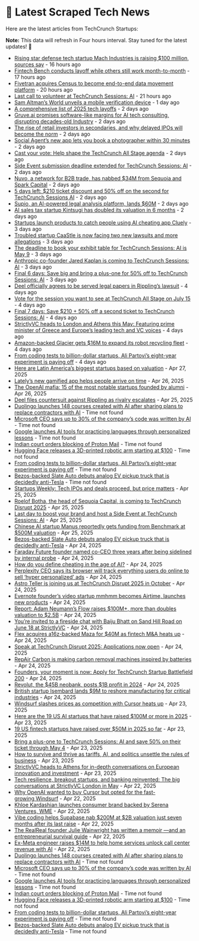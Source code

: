 
# 📰 Latest Scraped Tech News

Here are the latest articles from TechCrunch Startups:

**Note:** This data will refresh in Four hours interval. Stay tuned for the latest updates! 🔄
- [Rising star defense tech startup Mach Industries is raising $100 million, sources say](https://techcrunch.com/2025/05/01/rising-star-defense-tech-startup-mach-industries-is-raising-100-million-sources-say/) - 16 hours ago
- [Fintech Bench conducts layoff while others still work month-to-month](https://techcrunch.com/2025/05/01/fintech-bench-conducts-layoff-while-others-still-work-month-to-month/) - 17 hours ago
- [Fivetran acquires Census to become end-to-end data movement platform](https://techcrunch.com/2025/05/01/fivetran-acquires-census-to-become-end-to-end-data-movement-platform/) - 20 hours ago
- [Last call to volunteer at TechCrunch Sessions: AI](https://techcrunch.com/2025/05/01/last-call-to-volunteer-at-techcrunch-sessions-ai/) - 21 hours ago
- [Sam Altman’s World unveils a mobile verification device](https://techcrunch.com/2025/04/30/sam-altmans-world-unveils-a-mobile-verification-device/) - 1 day ago
- [A comprehensive list of 2025 tech layoffs](https://techcrunch.com/2025/04/30/tech-layoffs-2025-list/) - 2 days ago
- [Gruve.ai promises software-like margins for AI tech consulting, disrupting decades-old Industry](https://techcrunch.com/2025/04/30/gruve-ai-promises-software-like-margins-for-ai-tech-consulting-disrupting-decades-old-industry/) - 2 days ago
- [The rise of retail investors in secondaries, and why delayed IPOs will become the norm](https://techcrunch.com/podcast/the-rise-of-retail-investors-in-secondaries-and-why-delayed-ipos-will-become-the-norm/) - 2 days ago
- [Social Agent’s new app lets you book a photographer within 30 minutes](https://techcrunch.com/2025/04/30/social-agents-new-app-lets-you-book-a-photographer-within-30-minutes/) - 2 days ago
- [Cast your vote: Help shape the TechCrunch All Stage agenda](https://techcrunch.com/2025/04/30/cast-your-vote-help-shape-the-techcrunch-all-stage-agenda/) - 2 days ago
- [Side Event submission deadline extended for TechCrunch Sessions: AI](https://techcrunch.com/2025/04/30/side-event-submission-deadline-extended-for-techcrunch-sessions-ai/) - 2 days ago
- [Nuvo, a network for B2B trade, has nabbed $34M from Sequoia and Spark Capital](https://techcrunch.com/2025/04/30/nuvo-a-network-for-b2b-trade-has-nabbed-34m-from-a-whos-who-list-of-investors/) - 2 days ago
- [5 days left: $210 ticket discount and 50% off on the second for TechCrunch Sessions AI](https://techcrunch.com/2025/04/30/5-days-left-210-ticket-discount-and-50-off-on-the-second-for-techcrunch-sessions-ai/) - 2 days ago
- [Supio, an AI-powered legal analysis platform, lands $60M](https://techcrunch.com/2025/04/30/supio-an-ai-powered-legal-platform-lands-60m-in-fresh-capital/) - 2 days ago
- [AI sales tax startup Kintsugi has doubled its valuation in 6 months](https://techcrunch.com/2025/04/30/ai-sales-tax-startup-kintsugi-has-doubled-its-valuation-in-6-months/) - 2 days ago
- [Startups launch products to catch people using AI cheating app Cluely](https://techcrunch.com/2025/04/29/startups-launch-products-to-catch-people-using-ai-cheating-app-cluely/) - 3 days ago
- [Troubled startup CaaStle is now facing two new lawsuits and more allegations](https://techcrunch.com/2025/04/29/troubled-startup-caastle-is-now-facing-two-new-lawsuits-and-more-allegations/) - 3 days ago
- [The deadline to book your exhibit table for TechCrunch Sessions: AI is May 9](https://techcrunch.com/2025/04/29/the-deadline-to-book-your-exhibit-table-for-techcrunch-sessions-ai-is-may-9/) - 3 days ago
- [Anthropic co-founder Jared Kaplan is coming to TechCrunch Sessions: AI](https://techcrunch.com/2025/04/29/anthropic-co-founder-jared-kaplan-is-coming-to-techcrunch-sessions-ai/) - 3 days ago
- [Final 6 days: Save big and bring a plus-one for 50% off to TechCrunch Sessions: AI](https://techcrunch.com/2025/04/29/6-days-left-to-secure-a-ticket-deal-for-techcrunch-sessions-ai/) - 3 days ago
- [Deel officially agrees to be served legal papers in Rippling’s lawsuit](https://techcrunch.com/2025/04/28/deel-officially-agrees/) - 4 days ago
- [Vote for the session you want to see at TechCrunch All Stage on July 15](https://techcrunch.com/2025/04/28/vote-for-the-session-you-want-to-see-at-techcrunch-all-stage-on-july-15/) - 4 days ago
- [Final 7 days: Save $210 + 50% off a second ticket to TechCrunch Sessions: AI](https://techcrunch.com/2025/04/28/final-7-days-save-210-50-off-a-second-ticket-to-techcrunch-sessions-ai/) - 4 days ago
- [StrictlyVC heads to London and Athens this May: Featuring prime minister of Greece and Europe’s leading tech and VC voices](https://techcrunch.com/2025/04/28/strictlyvc-heads-global-this-may-featuring-the-prime-minister-of-greece-and-europes-leading-tech-and-vc-voices/) - 4 days ago
- [Amazon-backed Glacier gets $16M to expand its robot recycling fleet](https://techcrunch.com/2025/04/28/amazon-backed-glacier-gets-16m-to-expand-its-robot-recycling-fleet/) - 4 days ago
- [From coding tests to billion-dollar startups, Ali Partovi’s eight-year experiment is paying off](https://techcrunch.com/2025/04/27/from-coding-tests-to-billion-dollar-startups-ali-partovis-eight-year-experiment-is-paying-off/) - 4 days ago
- [Here are Latin America’s biggest startups based on valuation](https://techcrunch.com/2025/04/27/here-are-latin-americas-biggest-startups-based-on-valuation/) - Apr 27, 2025
- [Lately’s new gamified app helps people arrive on time](https://techcrunch.com/2025/04/26/latelys-new-gamified-app-helps-people-arrive-on-time/) - Apr 26, 2025
- [The OpenAI mafia: 15 of the most notable startups founded by alumni](https://techcrunch.com/2025/04/26/the-openai-mafia-15-of-the-most-notable-startups-founded-by-alumni/) - Apr 26, 2025
- [Deel files countersuit against Rippling as rivalry escalates](https://techcrunch.com/2025/04/25/deel-files-countersuit-against-rippling-as-rivalry-escalates/) - Apr 25, 2025
- [Duolingo launches 148 courses created with AI after sharing plans to replace contractors with AI](https://techcrunch.com/2025/04/30/duolingo-launches-148-courses-created-with-ai-after-sharing-plans-to-replace-contractors-with-ai/) - Time not found
- [Microsoft CEO says up to 30% of the company’s code was written by AI](https://techcrunch.com/2025/04/29/microsoft-ceo-says-up-to-30-of-the-companys-code-was-written-by-ai/) - Time not found
- [Google launches AI tools for practicing languages through personalized lessons](https://techcrunch.com/2025/04/29/google-launches-ai-tools-for-practicing-languages-through-personalized-lessons/) - Time not found
- [Indian court orders blocking of Proton Mail](https://techcrunch.com/2025/04/29/indian-court-orders-blocking-of-proton-mail/) - Time not found
- [Hugging Face releases a 3D-printed robotic arm starting at $100](https://techcrunch.com/2025/04/28/hugging-face-releases-a-3d-printed-robotic-arm-starting-at-100/) - Time not found
- [From coding tests to billion-dollar startups, Ali Partovi’s eight-year experiment is paying off](https://techcrunch.com/2025/04/27/from-coding-tests-to-billion-dollar-startups-ali-partovis-eight-year-experiment-is-paying-off/) - Time not found
- [Bezos-backed Slate Auto debuts analog EV pickup truck that is decidedly anti-Tesla](https://techcrunch.com/2025/04/24/bezos-backed-slate-auto-debuts-analog-ev-pickup-truck-that-is-decidedly-anti-tesla/) - Time not found
- [Startups Weekly: Tech IPOs and deals proceed, but price matters](https://techcrunch.com/2025/04/25/startups-weekly-tech-ipos-and-deals-proceed-but-price-matters/) - Apr 25, 2025
- [Roelof Botha, the head of Sequoia Capital, is coming to TechCrunch Disrupt 2025](https://techcrunch.com/2025/04/25/roelof-botha-the-head-of-sequoia-capital-is-coming-to-techcrunch-disrupt-2025/) - Apr 25, 2025
- [Last day to boost your brand and host a Side Event at TechCrunch Sessions: AI](https://techcrunch.com/2025/04/25/last-day-to-boost-your-brand-and-host-a-side-event-at-techcrunch-sessions-ai/) - Apr 25, 2025
- [Chinese AI startup Manus reportedly gets funding from Benchmark at $500M valuation](https://techcrunch.com/2025/04/25/chinese-ai-startup-manus-reportedly-gets-funding-from-benchmark-at-500m-valuation/) - Apr 25, 2025
- [Bezos-backed Slate Auto debuts analog EV pickup truck that is decidedly anti-Tesla](https://techcrunch.com/2025/04/24/bezos-backed-slate-auto-debuts-analog-ev-pickup-truck-that-is-decidedly-anti-tesla/) - Apr 24, 2025
- [Faraday Future founder named co-CEO three years after being sidelined by internal probe](https://techcrunch.com/2025/04/24/faraday-future-founder-named-co-ceo-three-years-after-being-sidelined-by-internal-probe/) - Apr 24, 2025
- [How do you define cheating in the age of AI?](https://techcrunch.com/video/how-do-you-define-cheating-in-the-age-of-ai/) - Apr 24, 2025
- [Perplexity CEO says its browser will track everything users do online to sell ‘hyper personalized’ ads](https://techcrunch.com/2025/04/24/perplexity-ceo-says-its-browser-will-track-everything-users-do-online-to-sell-hyper-personalized-ads/) - Apr 24, 2025
- [Astro Teller is joining us at TechCrunch Disrupt 2025 in October](https://techcrunch.com/2025/04/24/astro-teller-is-joining-us-at-techcrunch-disrupt-2025-in-october/) - Apr 24, 2025
- [Evernote founder’s video startup mmhmm becomes Airtime, launches new products](https://techcrunch.com/2025/04/24/evernote-founders-video-startup-mmhmm-becomes-airtime-launches-new-products/) - Apr 24, 2025
- [Report: Adam Neumann’s Flow raises $100M+, more than doubles valuation to $2.5B](https://techcrunch.com/2025/04/24/report-adam-neumanns-flow-raises-100m-more-than-doubles-valuation-to-2-5b/) - Apr 24, 2025
- [You’re invited to a fireside chat with Baiju Bhatt on Sand Hill Road on June 18 at StrictlyVC](https://techcrunch.com/2025/04/24/youre-invited-to-a-fireside-chat-with-baiju-bhatt-on-sand-hill-road-on-june-18-at-strictlyvc/) - Apr 24, 2025
- [Flex acquires a16z-backed Maza for $40M as fintech M&A heats up](https://techcrunch.com/2025/04/24/flex-acquires-a16z-backed-maza-for-40m-as-fintech-ma-heats-up/) - Apr 24, 2025
- [Speak at TechCrunch Disrupt 2025: Applications now open](https://techcrunch.com/2025/04/24/speak-at-techcrunch-disrupt-2025-applications-now-open/) - Apr 24, 2025
- [RepAir Carbon is making carbon removal machines inspired by batteries](https://techcrunch.com/2025/04/24/repair-carbon-is-making-carbon-removal-machines-inspired-by-batteries/) - Apr 24, 2025
- [Founders, your moment is now: Apply for TechCrunch Startup Battlefield 200](https://techcrunch.com/2025/04/24/founders-your-moment-is-now-apply-for-startup-battlefield-200/) - Apr 24, 2025
- [Revolut, the $45B neobank, posts $1B profit in 2024](https://techcrunch.com/2025/04/24/revolut-the-45b-neobank-posts-1b-profit-in-2024/) - Apr 24, 2025
- [British startup Isembard lands $9M to reshore manufacturing for critical industries](https://techcrunch.com/2025/04/24/british-startup-isembard-lands-9m-to-reshore-manufacturing-for-critical-industries/) - Apr 24, 2025
- [Windsurf slashes prices as competition with Cursor heats up](https://techcrunch.com/2025/04/23/windsurf-slashes-prices-as-competition-with-cursor-heats-up/) - Apr 23, 2025
- [Here are the 19 US AI startups that have raised $100M or more in 2025](https://techcrunch.com/2025/04/23/here-are-the-19-us-ai-startups-that-have-raised-100m-or-more-in-2025/) - Apr 23, 2025
- [19 US fintech startups have raised over $50M in 2025 so far](https://techcrunch.com/2025/04/23/19-us-fintech-startups-have-raised-over-50m-in-2025-so-far/) - Apr 23, 2025
- [Bring a plus-one to TechCrunch Sessions: AI and save 50% on their ticket through May 4](https://techcrunch.com/2025/04/23/bring-a-plus-one-to-techcrunch-sessions-ai-and-save-50-on-their-ticket-through-may-4/) - Apr 23, 2025
- [How to survive and thrive as tariffs, AI, and politics unsettle the rules of business](https://techcrunch.com/podcast/how-to-survive-and-thrive-as-tariffs-ai-and-politics-unsettle-the-rules-of-business/) - Apr 23, 2025
- [StrictlyVC heads to Athens for in-depth conversations on European innovation and investment](https://techcrunch.com/2025/04/23/strictlyvc-heads-to-athens-for-in-depth-conversations-on-european-innovation-and-investment/) - Apr 23, 2025
- [Tech resilience, breakout startups, and banking reinvented: The big conversations at StrictlyVC London in May](https://techcrunch.com/2025/04/22/how-to-build-resilient-tech-nazo-moosa-of-paladin-talks-cyber-ai-and-deep-tech-at-strictlyvc-london/) - Apr 22, 2025
- [Why OpenAI wanted to buy Cursor but opted for the fast-growing Windsurf](https://techcrunch.com/2025/04/22/why-openai-wanted-to-buy-cursor-but-opted-for-the-fast-growing-windsurf/) - Apr 22, 2025
- [Khloe Kardashian launches consumer brand backed by Serena Ventures, WME](https://techcrunch.com/2025/04/22/khloe-kardashian-launches-consumer-brand-backed-by-serena-ventures-wme/) - Apr 22, 2025
- [Vibe coding helps Supabase nab $200M at $2B valuation just seven months after its last raise](https://techcrunch.com/2025/04/22/vibe-coding-helps-supabase-nab-200m-at-2b-valuation-just-seven-months-after-its-last-raise/) - Apr 22, 2025
- [The RealReal founder Julie Wainwright has written a memoir —and an entrepreneurial survival guide](https://techcrunch.com/podcast/the-realreal-founder-julie-wainwright-has-written-a-memoir-and-an-entrepreneurial-survival-guide/) - Apr 22, 2025
- [Ex-Meta engineer raises $14M to help home services unlock call center revenue with AI](https://techcrunch.com/2025/04/22/ex-meta-engineer-raises-14m-for-lace-an-ai-powered-revenue-generation-software-startup/) - Apr 22, 2025
- [Duolingo launches 148 courses created with AI after sharing plans to replace contractors with AI](https://techcrunch.com/2025/04/30/duolingo-launches-148-courses-created-with-ai-after-sharing-plans-to-replace-contractors-with-ai/) - Time not found
- [Microsoft CEO says up to 30% of the company’s code was written by AI](https://techcrunch.com/2025/04/29/microsoft-ceo-says-up-to-30-of-the-companys-code-was-written-by-ai/) - Time not found
- [Google launches AI tools for practicing languages through personalized lessons](https://techcrunch.com/2025/04/29/google-launches-ai-tools-for-practicing-languages-through-personalized-lessons/) - Time not found
- [Indian court orders blocking of Proton Mail](https://techcrunch.com/2025/04/29/indian-court-orders-blocking-of-proton-mail/) - Time not found
- [Hugging Face releases a 3D-printed robotic arm starting at $100](https://techcrunch.com/2025/04/28/hugging-face-releases-a-3d-printed-robotic-arm-starting-at-100/) - Time not found
- [From coding tests to billion-dollar startups, Ali Partovi’s eight-year experiment is paying off](https://techcrunch.com/2025/04/27/from-coding-tests-to-billion-dollar-startups-ali-partovis-eight-year-experiment-is-paying-off/) - Time not found
- [Bezos-backed Slate Auto debuts analog EV pickup truck that is decidedly anti-Tesla](https://techcrunch.com/2025/04/24/bezos-backed-slate-auto-debuts-analog-ev-pickup-truck-that-is-decidedly-anti-tesla/) - Time not found